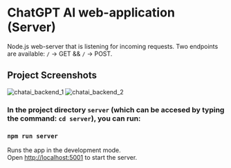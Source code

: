 # ChatGPT AI web-application (Server)

Node.js web-server that is listening for incoming requests. Two endpoints are available: `/` -> GET && `/` -> POST.  

## Project Screenshots
![chatai_backend_1](https://i.postimg.cc/HW5s4nxN/Screenshot-3.png)
![chatai_backend_2](https://i.postimg.cc/6qTPcyVm/Screenshot-4.png)

### In the project directory `server` (which can be accesed by typing the command: `cd server`), you can run:

### `npm run server`

Runs the app in the development mode.\
Open [http://localhost:5001](http://localhost:5001) to start the server.
